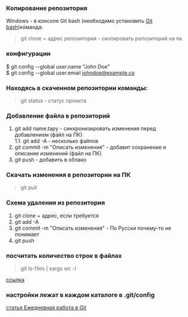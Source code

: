 ### Копирование репозитория
Windows - в консоле Git bash (необходимо установить [Git bash](https://gitforwindows.org/))команда:
> git clone + адрес репозитория - скопировать репозиторий на пк

### конфигурации 
$ git config --global user.name "John Doe"    
$ git config --global user.email johndoe@example.co

### Находясь в скаченном репозитории команды:
> git status - статус проекта

### Добавление файла в репозиторий    
1. git add name.tapy - синхронизировать изменения перед добавлением (файл на ПК)    
    1.1. git add -A - несколько файлов
2. git commit -m "Описать изменения" - добавит сохранение и описание изменений (файл на ПК)
3. git push - добавить в облако

### Скачать изменения в репозитории на ПК
> git pull

### Схема удаления из репозитория   
1. git clone + адрес, если требуется
2. git add -A
3. git commit -m "Описать изменения" - По Русски почему-то не понимает
4. git push

### посчитать количество строк в файлах     
> git ls-files | xargs wc -l

[ссылка](https://askdev.ru/q/kak-sohranit-imya-polzovatelya-i-parol-v-git-5753/)

### настройки лежат в каждом каталоге в .git/config

[статья Ежедневная работа в Git](https://habr.com/ru/post/174467/)
